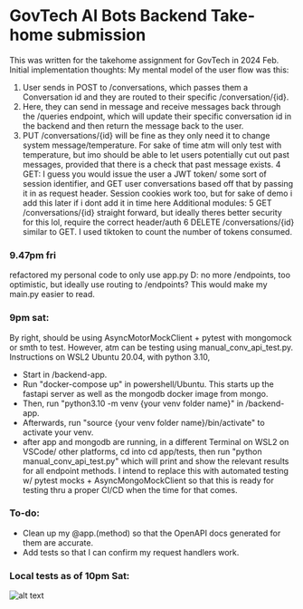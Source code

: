 # GovTech AI Bots Backend Take-home submission
This was written for the takehome assignment for GovTech in 2024 Feb.
Initial implementation thoughts:
My mental model of the user flow was this:
1. User sends in POST to /conversations, which passes them a Conversation id and they are routed to their specific /conversation/{id}.
2. Here, they can send in message and receive messages back through the /queries endpoint, which will update their specific
conversation id in the backend and then return the message back to the user.
3. PUT /conversations/{id} will be fine as they only need it to change system message/temperature. For sake of time atm will only
test with temperature, but imo should be able to let users potentially cut out past messages, provided that there is a check that past message exists.
4 GET: I guess you would issue the user a JWT token/ some sort of session identifier, and GET user conversations based off that
by passing it in as request header. Session cookies work too, but for sake of demo i add this later if i dont add it in time here
Additional modules:
5 GET /conversations/{id} straight forward, but ideally theres better security for this lol, require the correct header/auth
6 DELETE /conversations/{id} similar to GET.
I used tiktoken to count the number of tokens consumed.

### 9.47pm fri
 refactored my personal code to only use app.py D: no more /endpoints, too optimistic, but ideally use routing to /endpoints?
 This would make my main.py easier to read.
### 9pm sat:
By right, should be using AsyncMotorMockClient + pytest with mongomock or smth to test.
However, atm can be testing using manual_conv_api_test.py.
Instructions on WSL2 Ubuntu 20.04, with python 3.10,
- Start in /backend-app.
- Run "docker-compose up" in powershell/Ubuntu. This starts up the fastapi server as well as the mongodb docker image from mongo.
- Then, run "python3.10 -m venv {your venv folder name}" in /backend-app.
- Afterwards, run "source {your venv folder name}/bin/activate" to activate your venv.
- after app and mongodb are running, in a different Terminal on WSL2 on VSCode/ other platforms, 
  cd into cd app/tests, then run "python manual_conv_api_test.py" which will print and show the relevant results for all 
  endpoint methods.
I intend to replace this with automated testing w/ pytest mocks + AsyncMongoMockClient so that this is ready for testing thru
a proper CI/CD when the time for that comes.


### To-do:
- Clean up my @app.(method) so that the OpenAPI docs generated for them are accurate.
- Add tests so that I can confirm my request handlers work.
### Local tests as of 10pm Sat:
![alt text](https://imgur.com/a/9iNuZ8K "photo")